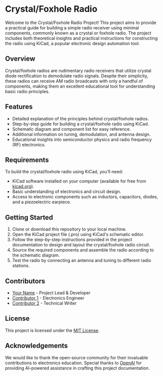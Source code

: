 
# Crystal/Foxhole Radio

Welcome to the Crystal/Foxhole Radio Project! This project aims to provide a practical guide for building a simple radio receiver using minimal components, commonly known as a crystal or foxhole radio. The project includes both theoretical insights and practical instructions for constructing the radio using KiCad, a popular electronic design automation tool.

## Overview

Crystal/foxhole radios are rudimentary radio receivers that utilize crystal diode rectification to demodulate radio signals. Despite their simplicity, these radios can receive AM radio broadcasts with only a handful of components, making them an excellent educational tool for understanding basic radio principles.

## Features

- Detailed explanation of the principles behind crystal/foxhole radios.
- Step-by-step guide for building a crystal/foxhole radio using KiCad.
- Schematic diagram and component list for easy reference.
- Additional information on tuning, demodulation, and antenna design.
- Educational insights into semiconductor physics and radio frequency (RF) electronics.

## Requirements

To build the crystal/foxhole radio using KiCad, you'll need:

- KiCad software installed on your computer (available for free from [kicad.org](https://www.kicad.org/)).
- Basic understanding of electronics and circuit design.
- Access to electronic components such as inductors, capacitors, diodes, and a piezoelectric earpiece.

## Getting Started

1. Clone or download this repository to your local machine.
2. Open the KiCad project file (.pro) using KiCad's schematic editor.
3. Follow the step-by-step instructions provided in the project documentation to design and layout the crystal/foxhole radio circuit.
4. Source the required components and assemble the radio according to the schematic diagram.
5. Test the radio by connecting an antenna and tuning to different radio stations.

## Contributors

- [Your Name](https://github.com/yourusername) - Project Lead & Developer
- [Contributor 1](https://github.com/contributor1) - Electronics Engineer
- [Contributor 2](https://github.com/contributor2) - Technical Writer

## License

This project is licensed under the [MIT License](LICENSE).

## Acknowledgements

We would like to thank the open-source community for their invaluable contributions to electronics education. Special thanks to [OpenAI](https://openai.com/) for providing AI-powered assistance in crafting this project documentation.
